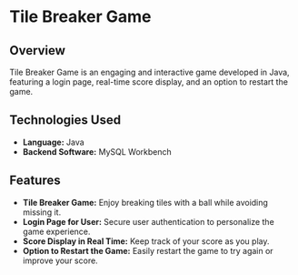 # Tile Breaker Game

## Overview
Tile Breaker Game is an engaging and interactive game developed in Java, featuring a login page, real-time score display, and an option to restart the game.

## Technologies Used
- **Language:** Java
- **Backend Software:** MySQL Workbench

## Features
- **Tile Breaker Game:** Enjoy breaking tiles with a ball while avoiding missing it.
- **Login Page for User:** Secure user authentication to personalize the game experience.
- **Score Display in Real Time:** Keep track of your score as you play.
- **Option to Restart the Game:** Easily restart the game to try again or improve your score.

